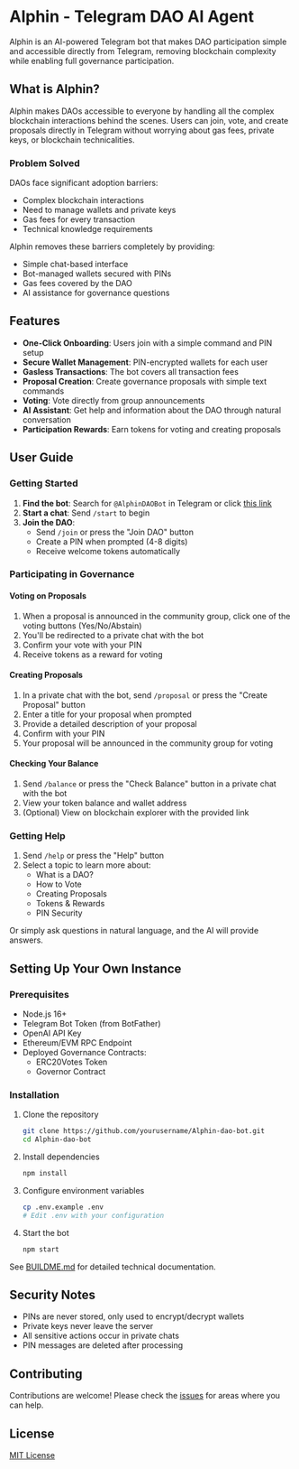 # Alphin - Telegram DAO AI Agent

Alphin is an AI-powered Telegram bot that makes DAO participation simple and accessible directly from Telegram, removing blockchain complexity while enabling full governance participation.

## What is Alphin?

Alphin makes DAOs accessible to everyone by handling all the complex blockchain interactions behind the scenes. Users can join, vote, and create proposals directly in Telegram without worrying about gas fees, private keys, or blockchain technicalities.

### Problem Solved

DAOs face significant adoption barriers:
- Complex blockchain interactions
- Need to manage wallets and private keys
- Gas fees for every transaction
- Technical knowledge requirements

Alphin removes these barriers completely by providing:
- Simple chat-based interface
- Bot-managed wallets secured with PINs
- Gas fees covered by the DAO
- AI assistance for governance questions

## Features

- **One-Click Onboarding**: Users join with a simple command and PIN setup
- **Secure Wallet Management**: PIN-encrypted wallets for each user
- **Gasless Transactions**: The bot covers all transaction fees
- **Proposal Creation**: Create governance proposals with simple text commands
- **Voting**: Vote directly from group announcements
- **AI Assistant**: Get help and information about the DAO through natural conversation
- **Participation Rewards**: Earn tokens for voting and creating proposals

## User Guide

### Getting Started

1. **Find the bot**: Search for `@AlphinDAOBot` in Telegram or click [this link](https://t.me/AlphinDAOBot)
2. **Start a chat**: Send `/start` to begin
3. **Join the DAO**: 
   - Send `/join` or press the "Join DAO" button
   - Create a PIN when prompted (4-8 digits)
   - Receive welcome tokens automatically

### Participating in Governance

#### Voting on Proposals
1. When a proposal is announced in the community group, click one of the voting buttons (Yes/No/Abstain)
2. You'll be redirected to a private chat with the bot
3. Confirm your vote with your PIN
4. Receive tokens as a reward for voting

#### Creating Proposals
1. In a private chat with the bot, send `/proposal` or press the "Create Proposal" button
2. Enter a title for your proposal when prompted
3. Provide a detailed description of your proposal
4. Confirm with your PIN
5. Your proposal will be announced in the community group for voting

#### Checking Your Balance
1. Send `/balance` or press the "Check Balance" button in a private chat with the bot
2. View your token balance and wallet address
3. (Optional) View on blockchain explorer with the provided link

### Getting Help

1. Send `/help` or press the "Help" button
2. Select a topic to learn more about:
   - What is a DAO?
   - How to Vote
   - Creating Proposals
   - Tokens & Rewards
   - PIN Security

Or simply ask questions in natural language, and the AI will provide answers.

## Setting Up Your Own Instance

### Prerequisites

- Node.js 16+
- Telegram Bot Token (from BotFather)
- OpenAI API Key
- Ethereum/EVM RPC Endpoint
- Deployed Governance Contracts:
  - ERC20Votes Token
  - Governor Contract

### Installation

1. Clone the repository
   ```bash
   git clone https://github.com/yourusername/Alphin-dao-bot.git
   cd Alphin-dao-bot
   ```

2. Install dependencies
   ```bash
   npm install
   ```

3. Configure environment variables
   ```bash
   cp .env.example .env
   # Edit .env with your configuration
   ```

4. Start the bot
   ```bash
   npm start
   ```

See [BUILDME.md](BUILDME.md) for detailed technical documentation.

## Security Notes

- PINs are never stored, only used to encrypt/decrypt wallets
- Private keys never leave the server
- All sensitive actions occur in private chats
- PIN messages are deleted after processing

## Contributing

Contributions are welcome! Please check the [issues](https://github.com/yourusername/Alphin-dao-bot/issues) for areas where you can help.

## License

[MIT License](LICENSE)
